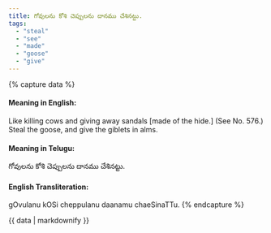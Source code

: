 ```yaml
---
title: గోవులను కోశి చెప్పులను దానము చేశినట్టు.
tags:
  - "steal"
  - "see"
  - "made"
  - "goose"
  - "give"
---
```


{% capture data %}
#### Meaning in English:
Like killing cows and giving away sandals [made of the hide.]
(See No. 576.)
Steal the goose, and give the giblets in alms.

#### Meaning in Telugu:
గోవులను కోశి చెప్పులను దానము చేశినట్టు.

#### English Transliteration:
gOvulanu kOSi cheppulanu daanamu chaeSinaTTu.
{% endcapture %}

{{ data | markdownify }}

